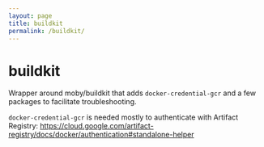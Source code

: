 ```yaml
---
layout: page
title: buildkit
permalink: /buildkit/
---
```



# buildkit

Wrapper around moby/buildkit that adds `docker-credential-gcr` and a few packages to facilitate troubleshooting.

`docker-credential-gcr` is needed mostly to authenticate with Artifact Registry: https://cloud.google.com/artifact-registry/docs/docker/authentication#standalone-helper
